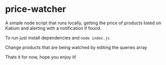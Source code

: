 # price-watcher

A simple node script that runs locally, getting the price of products listed on Kabum and alerting with a notification if found.

To run just install dependencies and `node index.js`

Change products that are being watched by editing the queries array

Thats it for now, hope you enjoy it!

